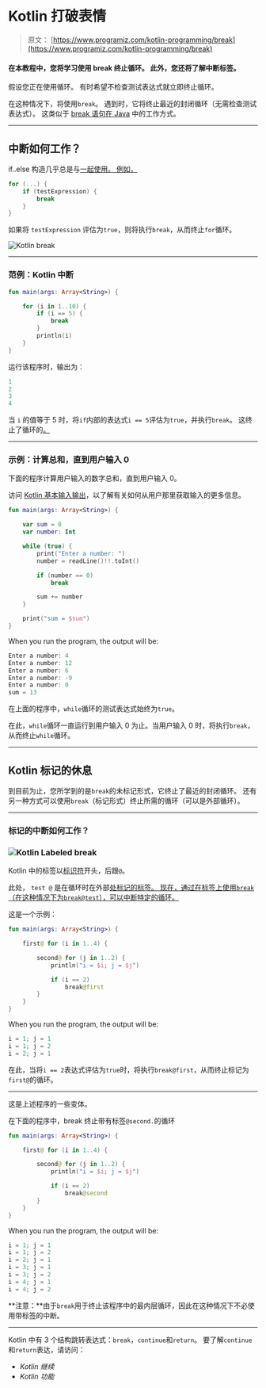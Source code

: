 # Kotlin 打破表情

> 原文： [https://www.programiz.com/kotlin-programming/break](https://www.programiz.com/kotlin-programming/break)

#### 在本教程中，您将学习使用 break 终止循环。 此外，您还将了解中断标签。

假设您正在使用循环。 有时希望不检查测试表达式就立即终止循环。

在这种情况下，将使用`break`。 遇到时，它将终止最近的封闭循环（无需检查测试表达式）。 这类似于 [break 语句在 Java](/java-programming/break-statement "Java break Statement") 中的工作方式。

* * *

## 中断如何工作？

if..else 构造几乎总是与[一起使用。 例如，](/kotlin-programming/if-expression "Kotlin if...else")

```kt
for (...) {
    if (testExpression) {
        break
    }
}
```

如果将 `testExpression` 评估为`true`，则将执行`break`，从而终止`for`循环。

![Kotlin break](../Images/883ed53898fb6ecf0fdad2042b5ff270.png)

* * *

### 范例：Kotlin 中断

```kt
fun main(args: Array<String>) {

    for (i in 1..10) {
        if (i == 5) {
            break
        }
        println(i)
    }
}
```

运行该程序时，输出为：

```kt
1
2
3
4

```

当 `i` 的值等于 5 时，将`if`内部的表达式`i == 5`评估为`true`，并执行`break`。 这终止了循环的[。](/kotlin-programming/for-loop "Java for Loop")

* * *

### 示例：计算总和，直到用户输入 0

下面的程序计算用户输入的数字总和，直到用户输入 0。

访问 [Kotlin 基本输入输出](/kotlin-programming/input-output)，以了解有关如何从用户那里获取输入的更多信息。

```kt
fun main(args: Array<String>) {

    var sum = 0
    var number: Int

    while (true) {
        print("Enter a number: ")
        number = readLine()!!.toInt()

        if (number == 0)
            break

        sum += number
    }

    print("sum = $sum")
}
```

When you run the program, the output will be:

```kt
Enter a number: 4
Enter a number: 12
Enter a number: 6
Enter a number: -9
Enter a number: 0
sum = 13
```

在上面的程序中，`while`循环的测试表达式始终为`true`。

在此，`while`循环一直运行到用户输入 0 为止。当用户输入 0 时，将执行`break`，从而终止`while`循环。

* * *

## Kotlin 标记的休息

到目前为止，您所学到的是`break`的未标记形式，它终止了最近的封闭循环。 还有另一种方式可以使用`break`（标记形式）终止所需的循环（可以是外部循环）。

* * *

### 标记的中断如何工作？

### ![Kotlin Labeled break](../Images/3a94e754a9aa1b9e521cb123e607b041.png)

Kotlin 中的标签以[标识符](/kotlin-programming/keywords-identifiers#identifiers "Kotlin identifier")开头，后跟`@`。

此处， `test @` 是在循环时在外部[处标记的标签。 现在，通过在标签上使用`break`（在这种情况下为`break@test`），可以中断特定的循环。](/kotlin-programming/while-loop "Kotlin while Loop")

这是一个示例：

```kt
fun main(args: Array<String>) {

    first@ for (i in 1..4) {

        second@ for (j in 1..2) {
            println("i = $i; j = $j")

            if (i == 2)
                break@first
        }
    }
}
```

When you run the program, the output will be:

```kt
i = 1; j = 1
i = 1; j = 2
i = 2; j = 1
```

在此，当将`i == 2`表达式评估为`true`时，将执行`break@first`，从而终止标记为`first@`的循环。

* * *

这是上述程序的一些变体。

在下面的程序中，break 终止带有标签`@second.`的循环

```kt
fun main(args: Array<String>) {

    first@ for (i in 1..4) {

        second@ for (j in 1..2) {
            println("i = $i; j = $j")

            if (i == 2)
                break@second
        }
    }
}

```

When you run the program, the output will be:

```kt
i = 1; j = 1
i = 1; j = 2
i = 2; j = 1
i = 3; j = 1
i = 3; j = 2
i = 4; j = 1
i = 4; j = 2
```

**注意：**由于`break`用于终止该程序中的最内层循环，因此在这种情况下不必使用带标签的中断。

* * *

Kotlin 中有 3 个结构跳转表达式：`break`，`continue`和`return`。 要了解`continue`和`return`表达，请访问：

*   *Kotlin 继续*
*   *Kotlin 功能*